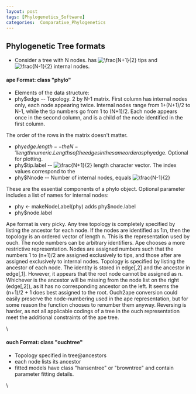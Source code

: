 ```yaml
---
layout: post
tags: [Phylogenetics_Software]
categories:  Comparative_Phylogenetics
---
```






 





Phylogenetic Tree formats
-------------------------

-   Consider a tree with N nodes. has ![ \\frac{N+1}{2}
    ](http://openwetware.org/images/math/8/0/6/806f2a93c92cf6d7d9f090494e22ca5c.png)
    tips and ![ \\frac{N-1}{2}
    ](http://openwetware.org/images/math/b/2/9/b29839ea7c81cf5145ad5cc82365a8ed.png)
    internal nodes.

#### ape Format: class "phylo"

-   Elements of the data structure:
-   phy$edge -- Topology. 2 by N-1 matrix. First column has internal
    nodes only, each node appearing twice. Internal nodes range from
    1+(N+1)/2 to N-1, while the tip numbers go from 1 to (N+1)/2. Each
    node appears once in the second column, and is a child of the node
    identified in the first column.

The order of the rows in the matrix doesn't matter.

-   phy$edge.length -- the N-1 length numeric. Lengths of the edges in
    the same order as phy$edge. Optional for plotting.
-   phy$tip.label -- ![ \\frac{N+1}{2}
    ](http://openwetware.org/images/math/8/0/6/806f2a93c92cf6d7d9f090494e22ca5c.png)
    length character vector. The index values correspond to the
-   phy$Nnode -- Number of internal nodes, equals ![ \\frac{N-1}{2}
    ](http://openwetware.org/images/math/b/2/9/b29839ea7c81cf5145ad5cc82365a8ed.png)

These are the essential components of a phylo object. Optional parameter
includes a list of names for internal nodes:

-   phy <- makeNodeLabel(phy) adds phy$node.label
-   phy$node.label

Ape format is very picky. Any tree topology is completely specified by
listing the ancestor for each node. If the nodes are identified as 1:n,
then the topology is an ordered vector of length n. This is the
representation used by ouch. The node numbers can be arbitrary
identifiers. Ape chooses a more restrictive representation. Nodes are
assigned numbers such that the numbers 1 to (n+1)/2 are assigned
exclusively to tips, and those after are assigned exclusively to
internal nodes. Topology is specified by listing the ancestor of each
node. The identity is stored in edge[,2] and the ancestor in edge[,1].
However, it appears that the root node cannot be assigned as n.
Whichever is the ancestor will be missing from the node list on the
right (edge[,2]), as it has no corresponding ancestor on the left. It
seems the (n+1)/2 + 1 does best assigned to the root. Ouch2ape
conversion could easily preserve the node-numbering used in the ape
representation, but for some reason the function chooses to renumber
them anyway. Reversing is harder, as not all applicable codings of a
tree in the ouch representation meet the additional constraints of the
ape tree.

\

#### ouch Format: class "ouchtree"

-   Topology specified in tree@ancestors
-   each node lists its ancestor
-   fitted models have class "hansentree" or "browntree" and contain
    parameter fitting details.

\

